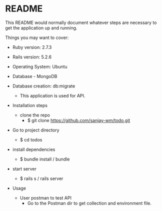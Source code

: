 # README

This README would normally document whatever steps are necessary to get the
application up and running.

Things you may want to cover:

* Ruby version: 2.7.3

* Rails version: 5.2.6

* Operating System: Ubuntu

* Database - MongoDB

* Database creation: db:migrate

  * This application is used for API.

 

* Installation steps
  * clone the repo 
    * $ git clone https://github.com/sanjay-wm/todo.git 

* Go to project directory
  * $ cd todos 
* install dependencies 
  * $ bundle install / bundle
* start server 
  * $ rails s / rails server


* Usage
  * User postman to test API
    * Go to the Postman dir to get collection and environment file.
